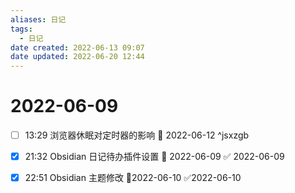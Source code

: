 ```yaml
---
aliases: 日记
tags:
  - 日记
date created: 2022-06-13 09:07
date updated: 2022-06-20 12:44
---
```


# 2022-06-09

- [ ] 13:29 浏览器休眠对定时器的影响 📅 2022-06-12 ^jsxzgb

- [x] 21:32 Obsidian 日记待办插件设置 📅 2022-06-09 ✅ 2022-06-09

- [x] 22:51 Obsidian 主题修改 📆2022-06-10 ✅2022-06-10
